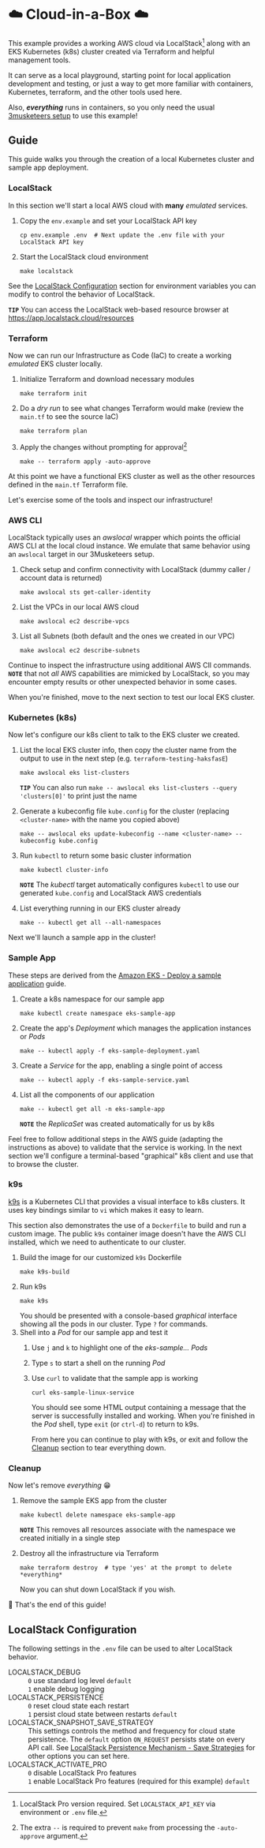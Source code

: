 # ☁️ Cloud-in-a-Box ☁️
This example provides a working AWS cloud via LocalStack[^1] along with an EKS Kubernetes (k8s) cluster created via Terraform and helpful management tools.

It can serve as a local playground, starting point for local application development and testing, or just a way to get more familiar with containers, Kubernetes, terraform, and the other tools used here.

Also, **_everything_** runs in containers, so you only need the usual [3musketeers setup](../../README.md) to use this example!

## Guide
This guide walks you through the creation of a local Kubernetes cluster and sample app deployment.

### LocalStack
In this section we'll start a local AWS cloud with **many** _emulated_ services.

1. Copy the `env.example` and set your LocalStack API key
   ```shell
   cp env.example .env  # Next update the .env file with your LocalStack API key
   ```
2. Start the LocalStack cloud environment
   ```shell
   make localstack
   ```

See the [LocalStack Configuration](#localstack-configuration) section for environment variables you can modify to control the behavior of LocalStack.

**`TIP`** You can access the LocalStack web-based resource browser at https://app.localstack.cloud/resources

### Terraform
Now we can run our Infrastructure as Code (IaC) to create a working _emulated_ EKS cluster locally.

1. Initialize Terraform and download necessary modules
   ```shell
   make terraform init
   ```
2. Do a _dry run_ to see what changes Terraform would make (review the `main.tf` to see the source IaC)
   ```shell
   make terraform plan
   ```
3. Apply the changes without prompting for approval[^2]
   ```shell
   make -- terraform apply -auto-approve
   ```

At this point we have a functional EKS cluster as well as the other resources defined in the `main.tf` Terraform file.

Let's exercise some of the tools and inspect our infrastructure!

### AWS CLI
LocalStack typically uses an _awslocal_ wrapper which points the official AWS CLI at the local cloud instance.  We emulate that same behavior using an `awslocal` target in our 3Musketeers setup.

1. Check setup and confirm connectivity with LocalStack (dummy caller / account data is returned)
   ```shell
   make awslocal sts get-caller-identity
   ```
2. List the VPCs in our local AWS cloud
   ```shell
   make awslocal ec2 describe-vpcs
   ```
3. List all Subnets (both default and the ones we created in our VPC)
   ```shell
   make awslocal ec2 describe-subnets
   ```
   
Continue to inspect the infrastructure using additional AWS ClI commands.  **`NOTE`** that not _all_ AWS capabilities are mimicked by LocalStack, so you may encounter empty results or other unexpected behavior in some cases.

When you're finished, move to the next section to test our local EKS cluster.

### Kubernetes (k8s)
Now let's configure our k8s client to talk to the EKS cluster we created.

1. List the local EKS cluster info, then copy the cluster name from the output to use in the next step (e.g. `terraform-testing-haksfasE`)
   ```shell
   make awslocal eks list-clusters
   ```
 
    **`TIP`** You can also run `make -- awslocal eks list-clusters --query 'clusters[0]'` to print just the name
2. Generate a kubeconfig file `kube.config` for the cluster (replacing `<cluster-name>` with the name you copied above)
   ```shell
   make -- awslocal eks update-kubeconfig --name <cluster-name> --kubeconfig kube.config
   ```
3. Run `kubectl` to return some basic cluster information
   ```shell
   make kubectl cluster-info
   ```
   **`NOTE`** The _kubectl_ target automatically configures `kubectl` to use our generated `kube.config` and LocalStack AWS credentials
4. List everything running in our EKS cluster already
   ```shell
   make -- kubectl get all --all-namespaces
   ```

Next we'll launch a sample app in the cluster!

### Sample App
These steps are derived from the [Amazon EKS - Deploy a sample application](https://docs.aws.amazon.com/eks/latest/userguide/sample-deployment.html) guide.

1. Create a k8s namespace for our sample app
   ```shell
   make kubectl create namespace eks-sample-app
   ```
2. Create the app's _Deployment_ which manages the application instances or _Pods_
   ```shell
   make -- kubectl apply -f eks-sample-deployment.yaml
   ```
3. Create a _Service_ for the app, enabling a single point of access
   ```shell
   make -- kubectl apply -f eks-sample-service.yaml
   ```
4. List all the components of our application
   ```shell
   make -- kubectl get all -n eks-sample-app
   ```
   **`NOTE`** the _ReplicaSet_ was created automatically for us by k8s

Feel free to follow additional steps in the AWS guide (adapting the instructions as above) to validate that the service is working.  In the next section we'll configure a terminal-based "graphical" k8s client and use that to browse the cluster.

### k9s
[k9s](https://github.com/derailed/k9s) is a Kubernetes CLI that provides a visual interface to k8s clusters.  It uses key bindings similar to `vi` which makes it easy to learn.

This section also demonstrates the use of a `Dockerfile` to build and run a custom image.  The public `k9s` container image doesn't have the AWS CLI installed, which we need to authenticate to our cluster.

1. Build the image for our customized `k9s` Dockerfile
   ```shell
   make k9s-build
   ``` 
2. Run k9s
   ```shell
   make k9s
   ``` 
   You should be presented with a console-based _graphical_ interface showing all the pods in our cluster.  Type `?` for commands.
3. Shell into a _Pod_ for our sample app and test it
   1. Use `j` and `k` to highlight one of the _eks-sample..._ _Pods_
   2. Type `s` to start a shell on the running _Pod_
   3. Use `curl` to validate that the sample app is working
      ```shell
      curl eks-sample-linux-service
      ```
      You should see some HTML output containing a message that the server is successfully installed and working.  When you're finished in the _Pod_ shell, type `exit` (or `ctrl-d`) to return to k9s.
      
      From here you can continue to play with k9s, or exit and follow the [Cleanup](#cleanup) section to tear everything down.

### Cleanup
Now let's remove _everything_ 😁

1. Remove the sample EKS app from the cluster
   ```shell
   make kubectl delete namespace eks-sample-app
   ``` 
   **`NOTE`** This removes all resources associate with the namespace we created initially in a single step
2. Destroy all the infrastructure via Terraform
   ```shell
   make terraform destroy  # type 'yes' at the prompt to delete *everything*
   ``` 
   
   Now you can shut down LocalStack if you wish.

🏁 That's the end of this guide!  

## LocalStack Configuration
The following settings in the `.env` file can be used to alter LocalStack behavior.

<dl>
<dt>LOCALSTACK_DEBUG</dt>
<dd>
    <code>0</code> use standard log level  <code>default</code><br/>
    <code>1</code> enable debug logging
</dd>
<dt>LOCALSTACK_PERSISTENCE</dt>
<dd>
    <code>0</code> reset cloud state each restart <br/>
    <code>1</code> persist cloud state between restarts  <code>default</code>
</dd>
<dt>LOCALSTACK_SNAPSHOT_SAVE_STRATEGY</dt>
<dd>This settings controls the method and frequency for cloud state persistence.  The  <code>default</code> option <code>ON_REQUEST</code> persists state on every API call.  See <a href="https://docs.localstack.cloud/references/persistence-mechanism/#save-strategies" target="_blank">LocalStack Persistence Mechanism - Save Strategies</a> for other options you can set here.
</dd>
<dt>LOCALSTACK_ACTIVATE_PRO</dt>
<dd>
    <code>0</code> disable LocalStack Pro features<br/>
    <code>1</code> enable LocalStack Pro features (required for this example) <code>default</code>
</dd>
</dl>

[^1]: LocalStack Pro version required.  Set `LOCALSTACK_API_KEY` via environment or `.env` file.
[^2]: The extra `--` is required to prevent `make` from processing the `-auto-approve` argument.

